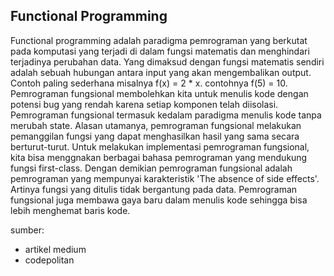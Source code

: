 ## Functional Programming

Functional programming adalah paradigma pemrograman yang berkutat pada komputasi yang terjadi di dalam fungsi matematis dan menghindari terjadinya perubahan data. Yang dimaksud dengan fungsi matematis sendiri adalah sebuah hubungan antara input yang akan mengembalikan output. Contoh paling sederhana misalnya f(x) = 2 * x. contohnya f(5) = 10.
Pemrograman fungsional membolehkan kita untuk menulis kode dengan potensi bug yang rendah karena setiap komponen telah diisolasi. Pemrograman fungsional termasuk kedalam paradigma menulis kode tanpa merubah state. Alasan utamanya, pemrograman fungsional melakukan pemanggilan fungsi yang dapat menghasilkan hasil yang sama secara berturut-turut. Untuk melakukan implementasi pemrograman fungsional, kita bisa menggnakan berbagai bahasa pemrograman yang mendukung fungsi first-class. Dengan demikian pemrograman fungsional adalah pemrograman yang mempunyai karakteristik 'The absence of side effects'. Artinya fungsi yang ditulis tidak bergantung pada data. Pemrograman fungsional juga membawa gaya baru dalam menulis kode sehingga bisa lebih menghemat baris kode.



sumber:
* artikel medium
* codepolitan
